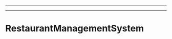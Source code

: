 ---------------------------------------------
----------------------------------------------------------------------------------------------------
# RestaurantManagementSystem
